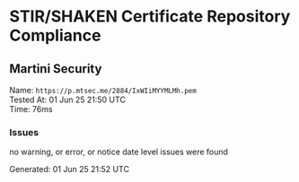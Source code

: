# STIR/SHAKEN Certificate Repository Compliance

## Martini Security

Name: `https://p.mtsec.me/2884/IxWIiMYYMLMh.pem`\
Tested At: 01 Jun 25 21:50 UTC\
Time: 76ms

### Issues

no warning, or error, or notice date level issues were found

Generated: 01 Jun 25 21:52 UTC